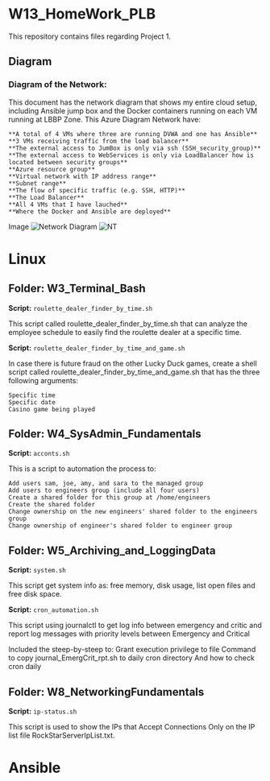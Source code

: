 # W13_HomeWork_PLB
This repository contains files regarding Project 1. 


## Diagram
### Diagram of the Network: 
This document has the network diagram that shows my entire cloud setup, including Ansible jump box and the Docker containers running on each VM running at LBBP Zone.
This Azure Diagram Network have:

    **A total of 4 VMs where three are running DVWA and one has Ansible**
    **3 VMs receiving traffic from the load balancer**
    **The external access to JumBox is only via ssh (SSH_security_group)**
    **The external access to WebServices is only via LoadBalancer how is located between security groups**
    **Azure resource group**
    **Virtual network with IP address range**
    **Subnet range**
    **The flow of specific traffic (e.g. SSH, HTTP)**
    **The Load Balancer**
    **All 4 VMs that I have lauched**
    **Where the Docker and Ansible are deployed**

Image
![Network Diagram](https://drive.google.com/file/d/1zOMtk5Cc_iDahrFoXzhI1Qnn4GDJwiKO/view?usp=sharing)
![NT](https://drive.google.com/file/d/1zOMtk5Cc_iDahrFoXzhI1Qnn4GDJwiKO/view)


# Linux
## Folder: W3_Terminal_Bash

**Script:** `roulette_dealer_finder_by_time.sh` 

This script called roulette_dealer_finder_by_time.sh that can analyze the employee schedule to easily find the roulette dealer at a specific time.


**Script:** `roulette_dealer_finder_by_time_and_game.sh` 

In case there is future fraud on the other Lucky Duck games, create a shell script called roulette_dealer_finder_by_time_and_game.sh that has the three following arguments:

    Specific time
    Specific date
    Casino game being played


## Folder: W4_SysAdmin_Fundamentals

**Script:** `acconts.sh`

This is a script to automation the process to:

    Add users sam, joe, amy, and sara to the managed group
    Add users to engineers group (include all four users)
    Create a shared folder for this group at /home/engineers
    Create the shared folder
    Change ownership on the new engineers' shared folder to the engineers group
    Change ownership of engineer's shared folder to engineer group

## Folder: W5_Archiving_and_LoggingData

**Script:** `system.sh`

This script get system info as: free memory, disk usage, list open files and free disk space.


**Script:** `cron_automation.sh`

This script using journalctl to get log info between emergency and critic and report log messages with priority levels between Emergency and Critical

Included the steep-by-steep to:
    Grant execution privilege to file
    Command to copy journal_EmergCrit_rpt.sh to daily cron directory
    And how to check cron daily


## Folder: W8_NetworkingFundamentals

**Script:** `ip-status.sh`

This script is used to show the IPs that Accept Connections Only on the IP list file RockStarServerIpList.txt.



# Ansible
